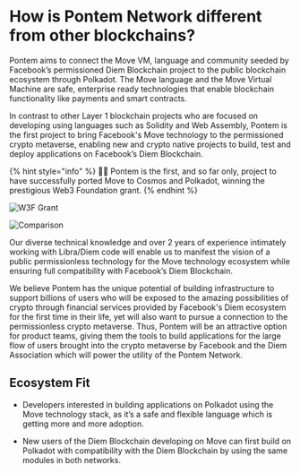 # How is Pontem Network different from other blockchains?

Pontem aims to connect the Move VM, language and community seeded by Facebook’s permissioned Diem Blockchain project to the public blockchain ecosystem through Polkadot. The Move language and the Move Virtual Machine are safe, enterprise ready technologies that enable blockchain functionality like payments and smart contracts. 

In contrast to other Layer 1 blockchain projects who are focused on developing using languages such as Solidity and Web Assembly, Pontem is the first project to bring Facebook's Move technology to the permissioned crypto metaverse, enabling new and crypto native projects to build, test and deploy applications on Facebook’s Diem Blockchain.

{% hint style="info" %}
🧙‍♂️ Pontem is the first, and so far only, project to have successfully ported Move to Cosmos and Polkadot, winning the prestigious Web3 Foundation grant.
{% endhint %}

![W3F Grant](/assets/w3f_grant.png "Project Supported By Web3 Foundation Grants Program")

![Comparison](/assets/illustrations/comparison.png "Comparison")

Our diverse technical knowledge and over 2 years of experience intimately working with Libra/Diem code will enable us to manifest the vision of a public permissionless technology for the Move technology ecosystem while  ensuring full compatibility with Facebook’s Diem Blockchain.

We believe Pontem has the unique potential of building infrastructure to support billions of users who will be exposed to the amazing possibilities of crypto through financial services provided by Facebook's Diem ecosystem for the first time in their life, yet will also want to pursue a connection to the permissionless crypto metaverse. Thus, Pontem will be an attractive option for product teams, giving them the tools to build applications for the large flow of users brought into the crypto metaverse by Facebook and the Diem Association which will power the utility of the Pontem Network.

## Ecosystem Fit

* Developers interested in building applications on Polkadot using the Move technology stack, as it’s a safe and flexible language which is getting more and more adoption.

* New users of the Diem Blockchain developing on Move can first build on Polkadot with compatibility with the Diem Blockchain by using the same modules in both networks.
